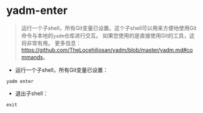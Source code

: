 # yadm-enter

> 运行一个子shell，所有Git变量已设置。这个子shell可以用来方便地使用Git命令与本地的`yadm`仓库进行交互。
> 如果您使用的是直接使用Git的工具，这将非常有用。
> 更多信息：<https://github.com/TheLocehiliosan/yadm/blob/master/yadm.md#commands>。

- 运行一个子shell，所有Git变量已设置：

`yadm enter`

- 退出子shell：

`exit`